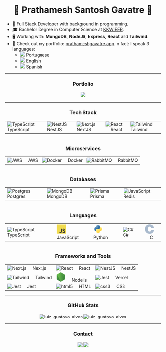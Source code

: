 <h1 align="center">👾 Prathamesh Santosh Gavatre 👾</h1>

- 🎯 Full Stack Developer with background in programming.
- 🎓 Bachelor Degree in Computer Science at [KKWIEER](https://www.kkwagh.edu.in/).
- 🖥️ Working with: **MongoDB**, **NodeJS**, **Express**, **React** and **Tailwind**.
- 👀 Check out my portfolio: [prathameshgavatre.app](https://prathameshgavatre.vercel.app/).
n fact: I speak 3 languages:
    - <img src="https://images.emojiterra.com/twitter/v14.0/512px/1f1e7-1f1f7.png" height="20" /> Portuguese
    - <img src="https://images.emojiterra.com/twitter/v14.0/512px/1f1fa-1f1f8.png" height="20" /> English
    - <img src="https://images.emojiterra.com/twitter/v14.0/512px/1f1ea-1f1f8.png" height="20" /> Spanish

<hr />
<h3 align="center">Portfolio</h3>
<div align="center">
      <a href="https://luizgustavoalves.dev" target="_blank" target="_blank"><img src="https://img.shields.io/badge/Portfolio-%23000000.svg?style=for-the-badge&logo=firefox&logoColor=#FF7139"></a>
</div>
<hr />

<h3 align="center">Tech Stack</h3>
  <table align="center">
    <tbody>
       <tr>
         <td>
          <img src="https://cdn.jsdelivr.net/gh/devicons/devicon/icons/typescript/typescript-original.svg" alt="TypeScript" height="30" title="TypeScript" />
          <img width="12" /> TypeScript
         </td>
        <td>
          <img src="https://cdn.jsdelivr.net/gh/devicons/devicon@latest/icons/nestjs/nestjs-original.svg" alt="NestJS" height="30" title="NestJS" />
          <img width="12" /> NestJS
        </td>
        <td>
          <img src="https://cdn.jsdelivr.net/gh/devicons/devicon@latest/icons/nextjs/nextjs-original.svg" alt="Next.js" height="30" title="NextJS" />
          <img width="12" /> NextJS
        </td>
        <td>
          <img src="https://cdn.jsdelivr.net/gh/devicons/devicon/icons/react/react-original.svg" alt="React" height="30" title="React" />
          <img width="12" /> React
        </td>
        <td>
          <img src="https://cdn.jsdelivr.net/gh/devicons/devicon@latest/icons/tailwindcss/tailwindcss-original.svg" alt="Tailwind" height="30" title="Tailwind" />
          <img width="12" /> Tailwind
        </td>
      </tr>
    </tbody>
  </table>

  #

  <h3 align="center">Microservices</h3>
  <table align="center">
    <tbody>
      <tr>
        <td>
          <img src="https://cdn.jsdelivr.net/gh/devicons/devicon@latest/icons/amazonwebservices/amazonwebservices-original-wordmark.svg" alt="AWS" height="30" title="AWS" />
          <img width="12" /> AWS
        </td>
        <td>
          <img src="https://cdn.jsdelivr.net/gh/devicons/devicon@latest/icons/docker/docker-original.svg" alt="Docker" height="35" title="Docker" />
          <img width="12" /> Docker
        </td>
        <td>
          <img src="https://cdn.jsdelivr.net/gh/devicons/devicon@latest/icons/rabbitmq/rabbitmq-original.svg" alt="RabbitMQ" height="25" title="RabbitMQ" />
          <img width="12" /> RabbitMQ
        </td>
        </tr>
    </tbody>
  </table>

  #

  <h3 align="center">Databases</h3>
  <table align="center">
    <tbody>
      <tr>
        <td>
          <img src="https://cdn.jsdelivr.net/gh/devicons/devicon/icons/postgresql/postgresql-original.svg" alt="Postgres" height="30" title="Postgres" />
          <img width="12" /> Postgres
        </td>
        <td>
          <img src="https://cdn.jsdelivr.net/gh/devicons/devicon@latest/icons/mongodb/mongodb-original-wordmark.svg" alt="MongoDB" height="30" title="MongoDB" />
          <img width="12" /> MongoDB
        </td>
        <td>
          <img src="https://cdn.jsdelivr.net/gh/devicons/devicon@latest/icons/prisma/prisma-original.svg" alt="Prisma" height="30" title="Prisma" />
          <img width="12" /> Prisma
        </td>
        <td>
          <img src="https://cdn.jsdelivr.net/gh/devicons/devicon/icons/redis/redis-original.svg" alt="JavaScript" height="30" title="Redis" />
          <img width="12" /> Redis
        </td>
      </tr>
    </tbody>
  </table>

#

<h3 align="center">Languages</h3>
<table align="center">
  <tbody>
    <tr>
     <td>
        <img src="https://cdn.jsdelivr.net/gh/devicons/devicon/icons/typescript/typescript-original.svg" alt="TypeScript" height="30" title="TypeScript" />
        <img width="12" /> TypeScript
     </td>
     <td>
        <img src="https://raw.githubusercontent.com/devicons/devicon/master/icons/javascript/javascript-original.svg" alt="JavaScript" height="30" title="JavaScript"/>
        <img width="12" /> JavaScript
     </td>
     <td>
        <img src="https://raw.githubusercontent.com/devicons/devicon/master/icons/python/python-original.svg" alt="Python" height="30" title="Python"/>
        <img width="12"/> Python
     </td>
     <td>
        <img src="https://cdn.jsdelivr.net/gh/devicons/devicon@latest/icons/csharp/csharp-original.svg" alt="C#" height="30" title="C#"/>
        <img width="12" /> C#
     </td>
     <td>
        <img src="https://raw.githubusercontent.com/devicons/devicon/master/icons/c/c-original.svg" alt="C" height="30" title="C"/>
        <img width="12"/> C
     </td>
    </tr>
  </tbody>
</table>

#

<h3 align="center">Frameworks and Tools</h3>
<table align="center">
  <tbody>
    <tr>
        <td>
            <img src="https://cdn.jsdelivr.net/gh/devicons/devicon@latest/icons/nextjs/nextjs-original.svg" alt="Next.js" height="30" title="Next.js" />
            <img width="12" /> Next.js
        </td>
      <td>
        <img src="https://cdn.jsdelivr.net/gh/devicons/devicon/icons/react/react-original.svg" alt="React" height="30" title="React"/>
        <img width="12" /> React
      </td>
    <td>
        <img src="https://cdn.jsdelivr.net/gh/devicons/devicon@latest/icons/nestjs/nestjs-original.svg" alt="NestJS" height="30" title="NestJS"/>
        <img width="12" /> NestJS
      </td>
    </tr>
      <tr>
        <td>
            <img src="https://cdn.jsdelivr.net/gh/devicons/devicon@latest/icons/tailwindcss/tailwindcss-original.svg" alt="Tailwind" height="30" title="Tailwind"/>
            <img width="12" /> Tailwind
        </td>
        <td>
            <img src="https://raw.githubusercontent.com/devicons/devicon/master/icons/nodejs/nodejs-original.svg" alt="NodeJS" height="30" title="Node.js"/>
            <img width="12" /> Node.js
        </td>
        <td>
          <img src="https://cdn.jsdelivr.net/gh/devicons/devicon@latest/icons/vercel/vercel-original.svg" alt="Jest" height="30" title="Vercel" />
          <img width="12" /> Vercel
        </td>
    </tr>
    <tr>
        <td>
            <img src="https://cdn.jsdelivr.net/gh/devicons/devicon/icons/jest/jest-plain.svg" alt="Jest" height="30" title="Jest" />
            <img width="12" /> Jest
        </td>
        <td>
            <img src="https://cdn.jsdelivr.net/gh/devicons/devicon/icons/html5/html5-original.svg" alt="html5" height="30" title="HTML"/> 
            <img width="12" /> HTML
          </td>
         <td>
            <img src="https://cdn.jsdelivr.net/gh/devicons/devicon/icons/css3/css3-original.svg" alt="css3" height="30" title="CSS"/>
            <img width="12" /> CSS
          </td>
      </tr>
  </tbody>
</table>

<hr />
<h3 align="center">GitHub Stats</h3>
<div align="center">
    <img height="175em" align="center" src="https://github-readme-stats-sigma-five.vercel.app/api/top-langs?username=luiz-gustavo-alves&show_icons=true&locale=en&layout=compact&theme=radical" alt="luiz-gustavo-alves" />
    <img height="175em" align="center" src="https://github-readme-stats-sigma-five.vercel.app/api?username=luiz-gustavo-alves&show_icons=true&locale=en&theme=radical" alt="luiz-gustavo-alves" />
</div>

<hr />
<h3 align="center">Contact</h3>
<div align="center">
  <a href="https://www.linkedin.com/in/luiz-gustavo-alves-dev/" target="_blank"><img src="https://img.shields.io/badge/-LinkedIn-%230077B5?style=for-the-badge&logo=linkedin&logoColor=white" target="_blank"></a>
  <a href="mailto:contact@luizgustavoalves.dev" target="_blank"><img src="https://img.shields.io/badge/-Gmail-%23333?style=for-the-badge&logo=gmail&logoColor=white"></a>
</div>


<!--
**luiz-gustavo-alves/luiz-gustavo-alves** is a ✨ _special_ ✨ repository because its `README.md` (this file) appears on your GitHub profile.

Here are some ideas to get you started:

- 🔭 I’m currently working on ...
- 🌱 I’m currently learning ...
- 👯 I’m looking to collaborate on ...
- 🤔 I’m looking for help with ...
- 💬 Ask me about ...
- 📫 How to reach me: ...
- 😄 Pronouns: ...
- ⚡ Fun fact: ...
-->
